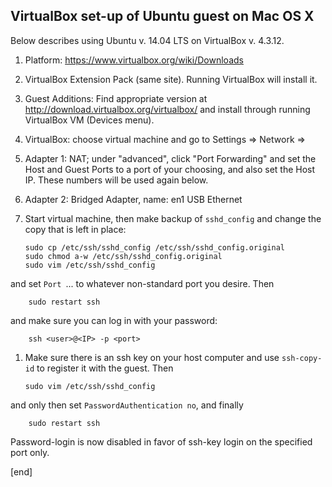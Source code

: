 ## VirtualBox set-up of Ubuntu guest on Mac OS X

Below describes using Ubuntu v. 14.04 LTS on VirtualBox v. 4.3.12.

 1. Platform: https://www.virtualbox.org/wiki/Downloads
 1. VirtualBox Extension Pack (same site). Running VirtualBox will install it.
 1. Guest Additions: Find appropriate version at http://download.virtualbox.org/virtualbox/ and install through running VirtualBox VM (Devices menu).
 1. VirtualBox: choose virtual machine and go to Settings => Network =>
   2. Adapter 1: NAT; under "advanced", click "Port Forwarding" and set the Host and Guest Ports to a port of your choosing, and also set the Host IP. These numbers will be used again below. 
   2. Adapter 2: Bridged Adapter, name: en1 USB Ethernet
 1. Start virtual machine, then make backup of `sshd_config` and change the copy that is left in place:

        sudo cp /etc/ssh/sshd_config /etc/ssh/sshd_config.original
        sudo chmod a-w /etc/ssh/sshd_config.original
        sudo vim /etc/ssh/sshd_config


   and set `Port `... to whatever non-standard port you desire. Then
   
        sudo restart ssh

   and make sure you can log in with your password:

        ssh <user>@<IP> -p <port>

 1. Make sure there is an ssh key on your host computer and use `ssh-copy-id` to register it with the guest. Then 

        sudo vim /etc/ssh/sshd_config

   and only then set `PasswordAuthentication no`, and finally

        sudo restart ssh

   Password-login is now disabled in favor of ssh-key login on the specified port only.

[end]
